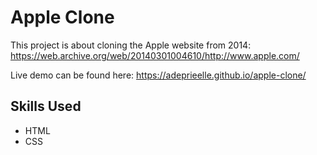 # Apple Clone

This project is about cloning the Apple website from 2014: 
https://web.archive.org/web/20140301004610/http://www.apple.com/

Live demo can be found here: 
https://adeprieelle.github.io/apple-clone/

## Skills Used

* HTML
* CSS